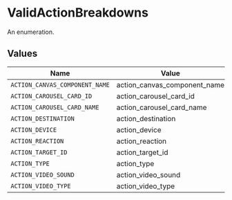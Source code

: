 # ValidActionBreakdowns

An enumeration.


## Values

| Name                           | Value                          |
| ------------------------------ | ------------------------------ |
| `ACTION_CANVAS_COMPONENT_NAME` | action_canvas_component_name   |
| `ACTION_CAROUSEL_CARD_ID`      | action_carousel_card_id        |
| `ACTION_CAROUSEL_CARD_NAME`    | action_carousel_card_name      |
| `ACTION_DESTINATION`           | action_destination             |
| `ACTION_DEVICE`                | action_device                  |
| `ACTION_REACTION`              | action_reaction                |
| `ACTION_TARGET_ID`             | action_target_id               |
| `ACTION_TYPE`                  | action_type                    |
| `ACTION_VIDEO_SOUND`           | action_video_sound             |
| `ACTION_VIDEO_TYPE`            | action_video_type              |